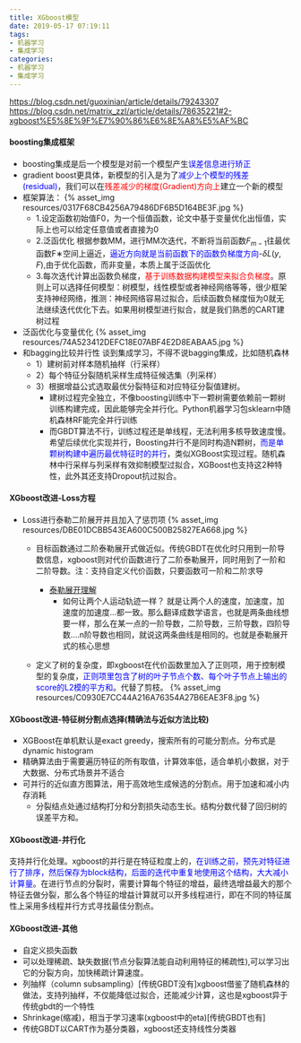 ```yaml
---
title: XGboost模型
date: 2019-05-17 07:19:11
tags: 
- 机器学习
- 集成学习
categories: 
- 机器学习
- 集成学习
---
```


https://blog.csdn.net/guoxinian/article/details/79243307
https://blog.csdn.net/matrix_zzl/article/details/78635221#2-xgboost%E5%8E%9F%E7%90%86%E6%8E%A8%E5%AF%BC

#### boosting集成框架
- boosting集成是后一个模型是对前一个模型产生<font color='blue'>误差信息进行矫正</font>
- gradient boost更具体，新模型的引入是为了<font color='blue'>减少上个模型的残差(residual)</font>，我们可以在<font color='red'>残差减少的梯度(Gradient)方向上</font>建立一个新的模型
- 框架算法：
  {% asset_img resources/0317F68CB4256A79486DF6B5D164BE3F.jpg %}
  - 1.设定函数初始值F0，为一个恒值函数，论文中基于变量优化出恒值，实际上也可以给定任意值或者直接为0
  - 2.泛函优化
    根据参数MM，进行MM次迭代，不断将当前函数$F_{m−1}$往最优函数F∗空间上逼近，<font color='blue'>逼近方向就是当前函数下的函数负梯度方向</font>-$\delta L(y,F)$,由于优化函数，而非变量，本质上属于泛函优化
  - 3.每次迭代计算出函数负梯度，<font color='red'>基于训练数据构建模型来拟合负梯度</font>。原则上可以选择任何模型：树模型，线性模型或者神经网络等等，很少框架支持神经网络，推测：神经网络容易过拟合，后续函数负梯度恒为0就无法继续迭代优化下去。如果用树模型进行拟合，就是我们熟悉的CART建树过程
- 泛函优化与变量优化
  {% asset_img resources/74A523412DEFC18E07ABF4E2D8EABAA5.jpg %}
- 和bagging比较并行性
  谈到集成学习，不得不说bagging集成，比如随机森林
  - 1）建树前对样本随机抽样（行采样）
  - 2）每个特征分裂随机采样生成特征候选集（列采样）
  - 3）根据增益公式选取最优分裂特征和对应特征分裂值建树。
    - 建树过程完全独立，不像boosting训练中下一颗树需要依赖前一颗树训练构建完成，因此能够完全并行化。Python机器学习包sklearn中随机森林RF能完全并行训练
    - 而GBDT算法不行，训练过程还是单线程，无法利用多核导致速度慢。希望后续优化实现并行，Boosting并行不是同时构造N颗树，<font color='blue'>而是单颗树构建中遍历最优特征时的并行</font>，类似XGBoost实现过程。随机森林中行采样与列采样有效抑制模型过拟合，XGBoost也支持这2种特性，此外其还支持Dropout抗过拟合。

#### XGboost改进-Loss方程
- Loss进行泰勒二阶展开并且加入了惩罚项
  {% asset_img resources/DBE01DCBB543EA600C500B25827EA668.jpg %}
  - 目标函数通过二阶泰勒展开式做近似。传统GBDT在优化时只用到一阶导数信息，xgboost则对代价函数进行了二阶泰勒展开，同时用到了一阶和二阶导数。注：支持自定义代价函数，只要函数可一阶和二阶求导
    - [泰勒展开理解](https://blog.csdn.net/s12117719679/article/details/87883168) 
      - 如何让两个人运动轨迹一样？
        就是让两个人的速度，加速度，加速度的加速度...都一致。那么翻译成数学语言，也就是两条曲线想要一样，那么在某一点的一阶导数，二阶导数，三阶导数，四阶导数....n阶导数也相同，就说这两条曲线是相同的。也就是泰勒展开式的核心思想

  - 定义了树的复杂度，即xgboost在代价函数里加入了正则项，用于控制模型的复杂度，<font color='blue'>正则项里包含了树的叶子节点个数、每个叶子节点上输出的score的L2模的平方和</font>。代替了剪枝。
  {% asset_img resources/C0930E7CC44A216A76354A27B6EAE3F8.jpg %}


#### XGboost改进-特征树分割点选择(精确法与近似方法比较)
- XGBoost在单机默认是exact greedy，搜索所有的可能分割点。分布式是dynamic histogram
- 精确算法由于需要遍历特征的所有取值，计算效率低，适合单机小数据，对于大数据、分布式场景并不适合
- 可并行的近似直方图算法，用于高效地生成候选的分割点。用于加速和减小内存消耗
  - 分裂结点处通过结构打分和分割损失动态生长。结构分数代替了回归树的误差平方和。


#### XGboost改进-并行化
支持并行化处理。xgboost的并行是在特征粒度上的，<font color='blue'>在训练之前，预先对特征进行了排序，然后保存为block结构，后面的迭代中重复地使用这个结构，大大减小计算量</font>。在进行节点的分裂时，需要计算每个特征的增益，最终选增益最大的那个特征去做分裂，那么各个特征的增益计算就可以开多线程进行，即在不同的特征属性上采用多线程并行方式寻找最佳分割点。

#### XGboost改进-其他
- 自定义损失函数
- 可以处理稀疏、缺失数据(节点分裂算法能自动利用特征的稀疏性),可以学习出它的分裂方向，加快稀疏计算速度。
- 列抽样（column subsampling）[传统GBDT没有]xgboost借鉴了随机森林的做法，支持列抽样，不仅能降低过拟合，还能减少计算，这也是xgboost异于传统gbdt的一个特性
- Shrinkage(缩减)，相当于学习速率(xgboost中的eta)[传统GBDT也有]
- 传统GBDT以CART作为基分类器，xgboost还支持线性分类器